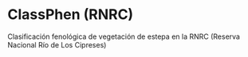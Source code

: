 # ClassPhen (RNRC)

Clasificación fenológica de vegetación de estepa en la RNRC (Reserva Nacional Río de Los Cipreses)
